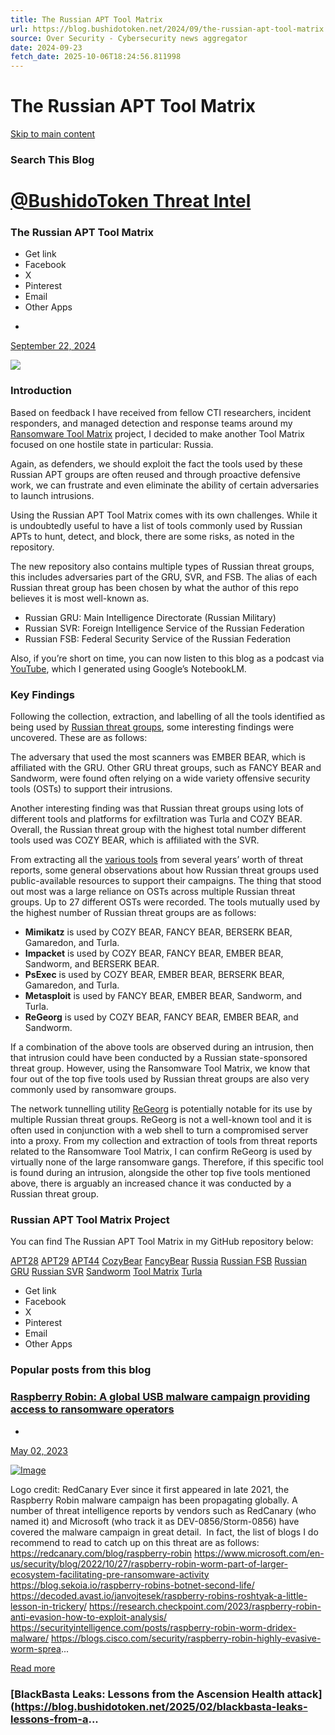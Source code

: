 ```yaml
---
title: The Russian APT Tool Matrix
url: https://blog.bushidotoken.net/2024/09/the-russian-apt-tool-matrix.html
source: Over Security - Cybersecurity news aggregator
date: 2024-09-23
fetch_date: 2025-10-06T18:24:56.811998
---
```


# The Russian APT Tool Matrix

[Skip to main content](#main)

### Search This Blog

# [@BushidoToken Threat Intel](https://blog.bushidotoken.net/)

### The Russian APT Tool Matrix

* Get link
* Facebook
* X
* Pinterest
* Email
* Other Apps

-
[September 22, 2024](https://blog.bushidotoken.net/2024/09/the-russian-apt-tool-matrix.html "permanent link")

[![](https://blogger.googleusercontent.com/img/b/R29vZ2xl/AVvXsEhj5LVZE8VqBmLY4biNqQRwXB0N7xT-9RSjpqavj2_78D11pwiyS0iL_e4EtDADS3tg_02yc0QGU5vfG-pm9blLmfe7sbvAzSIBYKUpiCfg51DPqIey9joDktv9VqXO6dAgrlsM6s6u3icm6UIEWJP0keJkIsmbgiQTYhiWpT2vOtL7o1ev1RtggzZR9A99/w400-h400/OIG4.jpg)](https://blogger.googleusercontent.com/img/b/R29vZ2xl/AVvXsEhj5LVZE8VqBmLY4biNqQRwXB0N7xT-9RSjpqavj2_78D11pwiyS0iL_e4EtDADS3tg_02yc0QGU5vfG-pm9blLmfe7sbvAzSIBYKUpiCfg51DPqIey9joDktv9VqXO6dAgrlsM6s6u3icm6UIEWJP0keJkIsmbgiQTYhiWpT2vOtL7o1ev1RtggzZR9A99/s1024/OIG4.jpg)

### Introduction

Based on feedback I have received from fellow CTI
researchers, incident responders, and managed detection and response teams
around my [Ransomware
Tool Matrix](https://blog.bushidotoken.net/2024/08/the-ransomware-tool-matrix.html) project, I decided to make another Tool Matrix focused on one hostile
state in particular: Russia.

Again, as defenders, we should exploit the fact the tools
used by these Russian APT groups are often reused and through proactive defensive
work, we can frustrate and even eliminate the ability of certain adversaries to
launch intrusions.

Using the Russian APT Tool Matrix comes with its own
challenges. While it is undoubtedly useful to have a list of tools commonly
used by Russian APTs to hunt, detect, and block, there are some risks, as noted
in the repository.

The new repository also contains multiple types of Russian threat
groups, this includes adversaries part of the GRU, SVR, and FSB. The alias of
each Russian threat group has been chosen by what the author of this repo
believes it is most well-known as.

* Russian GRU: Main Intelligence Directorate (Russian
  Military)
* Russian SVR: Foreign Intelligence Service of the Russian
  Federation
* Russian FSB: Federal Security Service of the Russian
  Federation

Also, if you’re short on time, you can now listen to this blog as a podcast via [YouTube](https://www.youtube.com/watch?v=SU3LMzgym9M), which I generated using Google’s NotebookLM.

### Key Findings

Following the collection, extraction, and labelling of all
the tools identified as being used by [Russian
threat groups](https://github.com/BushidoUK/Russian-APT-Tool-Matrix/tree/main/GroupProfiles), some interesting findings were uncovered. These are as
follows:

The adversary that used the most scanners was EMBER BEAR, which
is affiliated with the GRU. Other GRU threat groups, such as FANCY BEAR and
Sandworm, were found often relying on a wide variety offensive security tools
(OSTs) to support their intrusions.

Another interesting finding was that Russian threat groups
using lots of different tools and platforms for exfiltration was Turla and COZY
BEAR. Overall, the Russian threat group with the highest total number different
tools used was COZY BEAR, which is affiliated with the SVR.

From extracting all the [various
tools](https://github.com/BushidoUK/Russian-APT-Tool-Matrix/blob/main/Tools/AllToolsRU.csv) from several years’ worth of threat reports, some general
observations about how Russian threat groups used public-available resources to
support their campaigns. The thing that stood out most was a large reliance on OSTs
across multiple Russian threat groups. Up to 27 different OSTs were recorded. The
tools mutually used by the highest number of Russian threat groups are as
follows:

* **Mimikatz** is used by COZY BEAR, FANCY BEAR, BERSERK BEAR,
  Gamaredon, and Turla.
* **Impacket** is used by COZY BEAR, FANCY BEAR, EMBER BEAR,
  Sandworm, and BERSERK BEAR.
* **PsExec** is used by COZY
  BEAR, EMBER BEAR, BERSERK BEAR, Gamaredon, and Turla.
* **Metasploit** is used by FANCY BEAR, EMBER BEAR, Sandworm, and Turla.
* **ReGeorg** is used by COZY BEAR, FANCY BEAR, EMBER BEAR, and Sandworm.

If a combination of the above tools are observed during an
intrusion, then that intrusion could have been conducted by a Russian state-sponsored
threat group. However, using the Ransomware Tool Matrix, we know that four out
of the top five tools used by Russian threat groups are also very commonly used
by ransomware groups.

The network tunnelling utility [ReGeorg](https://github.com/sensepost/reGeorg) is potentially notable for
its use by multiple Russian threat groups. ReGeorg is not a well-known tool and
it is often used in conjunction with a web shell to turn a compromised server
into a proxy. From my collection and extraction of tools from threat reports related
to the Ransomware Tool Matrix, I can confirm ReGeorg is used by virtually none
of the large ransomware gangs. Therefore, if this specific tool is found during
an intrusion, alongside the other top five tools mentioned above, there is
arguably an increased chance it was conducted by a Russian threat group.

### Russian APT Tool Matrix Project

You can find The Russian APT Tool Matrix in my GitHub
repository below:

[APT28](https://blog.bushidotoken.net/search/label/APT28)
[APT29](https://blog.bushidotoken.net/search/label/APT29)
[APT44](https://blog.bushidotoken.net/search/label/APT44)
[CozyBear](https://blog.bushidotoken.net/search/label/CozyBear)
[FancyBear](https://blog.bushidotoken.net/search/label/FancyBear)
[Russia](https://blog.bushidotoken.net/search/label/Russia)
[Russian FSB](https://blog.bushidotoken.net/search/label/Russian%20FSB)
[Russian GRU](https://blog.bushidotoken.net/search/label/Russian%20GRU)
[Russian SVR](https://blog.bushidotoken.net/search/label/Russian%20SVR)
[Sandworm](https://blog.bushidotoken.net/search/label/Sandworm)
[Tool Matrix](https://blog.bushidotoken.net/search/label/Tool%20Matrix)
[Turla](https://blog.bushidotoken.net/search/label/Turla)

* Get link
* Facebook
* X
* Pinterest
* Email
* Other Apps

### Popular posts from this blog

### [Raspberry Robin: A global USB malware campaign providing access to ransomware operators](https://blog.bushidotoken.net/2023/05/raspberry-robin-global-usb-malware.html)

-
[May 02, 2023](https://blog.bushidotoken.net/2023/05/raspberry-robin-global-usb-malware.html "permanent link")

[![Image](https://blogger.googleusercontent.com/img/b/R29vZ2xl/AVvXsEjd_7gSbs89Orm2BQ22KJ76nRHlAoIyaj6Rph2DA0sQ2IaBIrPTmDZdn_9uHremHSL1vxAG9t1m-fg_Yqgova-eqexDrglh-rIRmXxXrvvmb0_h6dSJlqBsTRSCIhvTEweAprIcS8JYsBWdRni5xwMAG5SysOEnDAvzJwdRHZJVh0Jp2obgs43Ui4w7Yg/s16000/RRobin_April2023.png)](https://blog.bushidotoken.net/2023/05/raspberry-robin-global-usb-malware.html)

Logo credit: RedCanary Ever since it first appeared in late 2021, the Raspberry Robin malware campaign has been propagating globally. A number of threat intelligence reports by vendors such as RedCanary (who named it) and Microsoft (who track it as DEV-0856/Storm-0856) have covered the malware campaign in great detail.  In fact, the list of blogs I do recommend to read to catch up on this threat are as follows: https://redcanary.com/blog/raspberry-robin https://www.microsoft.com/en-us/security/blog/2022/10/27/raspberry-robin-worm-part-of-larger-ecosystem-facilitating-pre-ransomware-activity https://blog.sekoia.io/raspberry-robins-botnet-second-life/ https://decoded.avast.io/janvojtesek/raspberry-robins-roshtyak-a-little-lesson-in-trickery/ https://research.checkpoint.com/2023/raspberry-robin-anti-evasion-how-to-exploit-analysis/ https://securityintelligence.com/posts/raspberry-robin-worm-dridex-malware/ https://blogs.cisco.com/security/raspberry-robin-highly-evasive-worm-sprea...

[Read more](https://blog.bushidotoken.net/2023/05/raspberry-robin-global-usb-malware.html "Raspberry Robin: A global USB malware campaign providing access to ransomware operators")

### [BlackBasta Leaks: Lessons from the Ascension Health attack](https://blog.bushidotoken.net/2025/02/blackbasta-leaks-lessons-from-a...